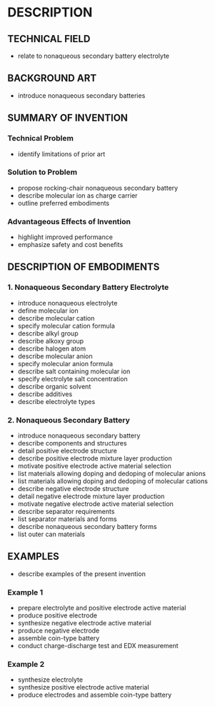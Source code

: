 # DESCRIPTION

## TECHNICAL FIELD

- relate to nonaqueous secondary battery electrolyte

## BACKGROUND ART

- introduce nonaqueous secondary batteries

## SUMMARY OF INVENTION

### Technical Problem

- identify limitations of prior art

### Solution to Problem

- propose rocking-chair nonaqueous secondary battery
- describe molecular ion as charge carrier
- outline preferred embodiments

### Advantageous Effects of Invention

- highlight improved performance
- emphasize safety and cost benefits

## DESCRIPTION OF EMBODIMENTS

### 1. Nonaqueous Secondary Battery Electrolyte

- introduce nonaqueous electrolyte
- define molecular ion
- describe molecular cation
- specify molecular cation formula
- describe alkyl group
- describe alkoxy group
- describe halogen atom
- describe molecular anion
- specify molecular anion formula
- describe salt containing molecular ion
- specify electrolyte salt concentration
- describe organic solvent
- describe additives
- describe electrolyte types

### 2. Nonaqueous Secondary Battery

- introduce nonaqueous secondary battery
- describe components and structures
- detail positive electrode structure
- describe positive electrode mixture layer production
- motivate positive electrode active material selection
- list materials allowing doping and dedoping of molecular anions
- list materials allowing doping and dedoping of molecular cations
- describe negative electrode structure
- detail negative electrode mixture layer production
- motivate negative electrode active material selection
- describe separator requirements
- list separator materials and forms
- describe nonaqueous secondary battery forms
- list outer can materials

## EXAMPLES

- describe examples of the present invention

### Example 1

- prepare electrolyte and positive electrode active material
- produce positive electrode
- synthesize negative electrode active material
- produce negative electrode
- assemble coin-type battery
- conduct charge-discharge test and EDX measurement

### Example 2

- synthesize electrolyte
- synthesize positive electrode active material
- produce electrodes and assemble coin-type battery

